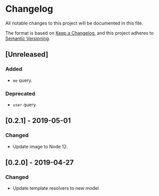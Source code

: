 # Changelog
All notable changes to this project will be documented in this file.

The format is based on [Keep a Changelog](https://keepachangelog.com/en/1.0.0/),
and this project adheres to [Semantic Versioning](https://semver.org/spec/v2.0.0.html).

## [Unreleased]
### Added
- `me` query.

### Deprecated
- `user` query.

## [0.2.1] - 2019-05-01
### Changed
- Update image to Node 12.

## [0.2.0] - 2019-04-27
### Changed
- Update template resolvers to new model
